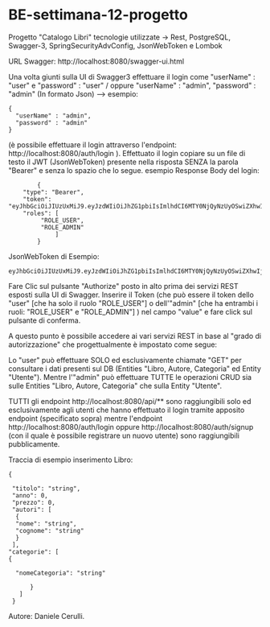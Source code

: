 # BE-settimana-12-progetto
Progetto "Catalogo Libri" tecnologie utilizzate -> Rest, PostgreSQL, Swagger-3, SpringSecurityAdvConfig, JsonWebToken e Lombok

URL Swagger: http://localhost:8080/swagger-ui.html

Una volta giunti sulla UI di Swagger3 effettuare il login come "userName" : "user" e "password" : "user" / oppure "userName" : "admin", "password" : "admin"
(In formato Json) --> esempio:
    
    {
      "userName" : "admin",
      "password" : "admin"
    }


(è possibile effettuare il login attraverso l'endpoint: http://localhost:8080/auth/login ).
Effettuato il login copiare su un file di testo il JWT (JsonWebToken) presente nella risposta SENZA la parola "Bearer" e senza lo spazio che lo segue.
esempio Response Body del login: 
            
            {
        "type": "Bearer",
        "token":            "eyJhbGciOiJIUzUxMiJ9.eyJzdWIiOiJhZG1pbiIsImlhdCI6MTY0NjQyNzUyOSwiZXhwIjoxNjQ3MjkxNTI5fQ.FSUXtbMOsN5Gvn9hnj6F1OICjNps9eXu6qTVJEkAE6sT9mU3VlMwnmxop9VFI2j3MxAYEh1Z1BkXYmSdPzbKEA",
        "roles": [
             "ROLE_USER",
             "ROLE_ADMIN"
                 ]
            }

JsonWebToken di Esempio: 

    eyJhbGciOiJIUzUxMiJ9.eyJzdWIiOiJhZG1pbiIsImlhdCI6MTY0NjQyNzUyOSwiZXhwIjoxNjQ3MjkxNTI5fQ.FSUXtbMOsN5Gvn9hnj6F1OICjNps9eXu6qTVJEkAE6sT9mU3VlMwnmxop9VFI2j3MxAYEh1Z1BkXYmSdPzbKEA


Fare Clic sul pulsante "Authorize" posto in alto prima dei servizi REST esposti sulla UI di Swagger.
Inserire il Token (che può essere il token dello "user" [che ha solo il ruolo "ROLE_USER"] o dell'"admin" [che ha entrambi i ruoli: "ROLE_USER" e "ROLE_ADMIN"] ) 
nel campo "value" e fare click sul pulsante di conferma.

A questo punto è possibile accedere ai vari servizi REST in base al "grado di autorizzazione" che progettualmente è impostato come segue:

Lo "user" può effettuare SOLO ed esclusivamente chiamate "GET" per consultare i dati presenti sul DB (Entities "Libro, Autore, Categoria" ed Entity "Utente").
Mentre l'"admin" può effettuare TUTTE le operazioni CRUD sia sulle Entities "Libro, Autore, Categoria" che sulla Entity "Utente".

TUTTI gli endpoint http://localhost:8080/api/** sono raggiungibili solo ed esclusivamente agli utenti che hanno effettuato il login tramite apposito endpoint (specificato sopra)
mentre l'endpoint http://localhost:8080/auth/login oppure http://localhost:8080/auth/signup (con il quale è possibile registrare un nuovo utente) sono raggiungibili pubblicamente.

Traccia di esempio inserimento Libro:
   
    {
    
     "titolo": "string",
     "anno": 0,
     "prezzo": 0,
     "autori": [
      {
      "nome": "string",
      "cognome": "string"
      }
     ],
    "categorie": [
    {
      
      "nomeCategoria": "string"
      
          }
       ]
     }


Autore:
Daniele Cerulli.
